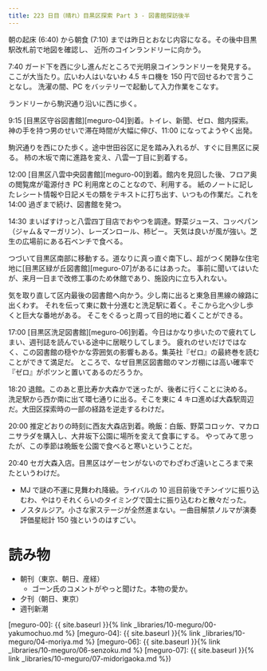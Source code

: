 ```yaml
---
title: 223 日目（晴れ）目黒区探索 Part 3 - 図書館探訪後半
---
```


朝の起床 (6:40) から朝食 (7:10) までは昨日とおなじ内容になる。その後中目黒駅改札前で地図を確認し、
近所のコインランドリーに向かう。

7:40 ガード下を西に少し進んだところで光明泉コインランドリーを発見する。
ここが大当たり。広いわ人はいないわ 4.5 キロ機を 150 円で回せるわで言うことなし。
洗濯の間、PC をバッテリーで起動して入力作業をこなす。

ランドリーから駒沢通り沿いに西に歩く。

9:15 [目黒区守谷図書館][meguro-04]到着。トイレ、新聞、ゼロ、館内探索。
神の手を持つ男のせいで滞在時間が大幅に伸び、11:00 になってようやく出発。

駒沢通りを西にひた歩く。途中世田谷区に足を踏み入れるが、すぐに目黒区に戻る。
柿の木坂で南に進路を変え、八雲一丁目に到着する。

12:00 [目黒区八雲中央図書館][meguro-00]到着。館内を見回した後、フロア奥の閲覧席が電源付き PC 利用席とのことなので、利用する。
紙のノートに記したレシート情報や日記メモの類をテキストに打ち出す、いつもの作業だ。これを 14:00 過ぎまで続け、図書館を発つ。

14:30 まいばすけっと八雲四丁目店でおやつを調達。野菜ジュース、コッペパン（ジャム＆マーガリン）、レーズンロール、柿ピー。
天気は良いが風が強い。芝生の広場前にある石ベンチで食べる。

つづいて目黒区南部に移動する。道なりに真っ直ぐ南下し、超がつく閑静な住宅地に[目黒区緑が丘図書館][meguro-07]があるにはあった。
事前に聞いてはいたが、来月一日まで改修工事のため休館であり、施設内に立ち入れない。

気を取り直して区内最後の図書館へ向かう。少し南に出ると東急目黒線の線路に出くわす。
それを伝って東に数十分進むと洗足駅に着く。そこから北へ少し歩くと巨大な番地がある。
そこをぐるっと周って目的地に着くことができる。

17:00 [目黒区洗足図書館][meguro-06]到着。今日はかなり歩いたので疲れてしまい、週刊誌を読んでいる途中に居眠りしてしまう。
疲れのせいだけではなく、この図書館の穏やかな雰囲気の影響もある。集英社『ゼロ』の最終巻を読むことができて満足だ。
ところで、なぜ目黒区図書館のマンガ棚には高い確率で『ゼロ』がポツンと置いてあるのだろうか。

18:20 退館。このあと恵比寿か大森かで迷ったが、後者に行くことに決める。
洗足駅から西か南に出て環七通りに出る。そこを東に 4 キロ進めば大森駅周辺だ。大田区探索時の一部の経路を逆走するわけだ。

20:00 推定どおりの時刻に西友大森店到着。晩飯：白飯、野菜コロッケ、マカロニサラダを購入し、大井坂下公園に場所を変えて食事にする。
やってみて思ったが、この季節は晩飯を公園で食べると寒いということだ。

20:40 セガ大森入店。目黒区はゲーセンがないのでわざわざ遠いところまで来たというわけだ。
* MJ で謎の不運に見舞われ降級。ライバルの 10 巡目前後でチンイツに振り込むわ、やはりそれくらいのタイミングで国士に振り込むわと散々だった。
* ノスタルジア。小さな家ステージが全然進まない。一曲目解禁ノルマが演奏評価星総計 150 強というのはすごい。

# 読み物

* 朝刊（東京、朝日、産経）
  * ゴーン氏のコメントがやっと聞けた。本物の愛か。
* 夕刊（朝日、東京）
* 週刊新潮

[meguro-00]: {{ site.baseurl }}{% link _libraries/10-meguro/00-yakumochuo.md %}
[meguro-04]: {{ site.baseurl }}{% link _libraries/10-meguro/04-moriya.md %}
[meguro-06]: {{ site.baseurl }}{% link _libraries/10-meguro/06-senzoku.md %}
[meguro-07]: {{ site.baseurl }}{% link _libraries/10-meguro/07-midorigaoka.md %})
